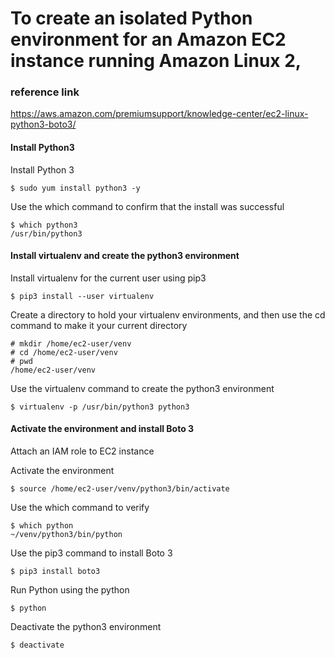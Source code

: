 To create an isolated Python environment for an Amazon EC2 instance running Amazon Linux 2,
=============

### reference link

<https://aws.amazon.com/premiumsupport/knowledge-center/ec2-linux-python3-boto3/>


#### Install Python3

Install Python 3

    $ sudo yum install python3 -y

Use the which command to confirm that the install was successful    
    
    $ which python3
    /usr/bin/python3
    
#### Install virtualenv and create the python3 environment

Install virtualenv for the current user using pip3

    $ pip3 install --user virtualenv
    
Create a directory to hold your virtualenv environments, and then use the cd command to make it your current directory

    # mkdir /home/ec2-user/venv
    # cd /home/ec2-user/venv
    # pwd
    /home/ec2-user/venv
    
Use the virtualenv command to create the python3 environment

    $ virtualenv -p /usr/bin/python3 python3    
    
    
#### Activate the environment and install Boto 3

Attach an IAM role to EC2 instance

Activate the environment

    $ source /home/ec2-user/venv/python3/bin/activate
    
Use the which command to verify

    $ which python
    ~/venv/python3/bin/python 
    
Use the pip3 command to install Boto 3 

    $ pip3 install boto3
    
Run Python using the python

    $ python
    
Deactivate the python3 environment

    $ deactivate